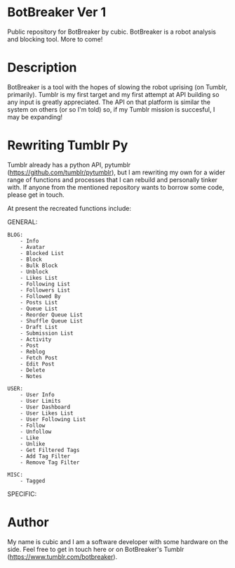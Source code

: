 # BotBreaker Ver 1
Public repository for BotBreaker by cubic. BotBreaker is a robot analysis and blocking tool. More to come!

# Description
BotBreaker is a tool with the hopes of slowing the robot uprising (on Tumblr, primarily). Tumblr is my first target and my first attempt at API building so any input is greatly appreciated. The API on that platform is similar the system on others (or so I'm told) so, if my Tumblr mission is succesful, I may be expanding!

# Rewriting Tumblr Py
Tumblr already has a python API, pytumblr (https://github.com/tumblr/pytumblr), but I am rewriting my own for a wider range of functions and processes that I can rebuild and personally tinker with. If anyone from the mentioned repository wants to borrow some code, please get in touch.

At present the recreated functions include:

GENERAL:

    BLOG:
        - Info
        - Avatar
        - Blocked List
        - Block
        - Bulk Block
        - Unblock
        - Likes List
        - Following List
        - Followers List
        - Followed By
        - Posts List
        - Queue List
        - Reorder Queue List
        - Shuffle Queue List
        - Draft List
        - Submission List
        - Activity
        - Post
        - Reblog
        - Fetch Post
        - Edit Post
        - Delete
        - Notes

    USER:
        - User Info
        - User Limits
        - User Dashboard
        - User Likes List
        - User Following List
        - Follow
        - Unfollow
        - Like
        - Unlike
        - Get Filtered Tags
        - Add Tag Filter
        - Remove Tag Filter

    MISC:
        - Tagged
        
SPECIFIC:

# Author
My name is cubic and I am a software developer with some hardware on the side. Feel free to get in touch here or on BotBreaker's Tumblr (https://www.tumblr.com/botbreaker).